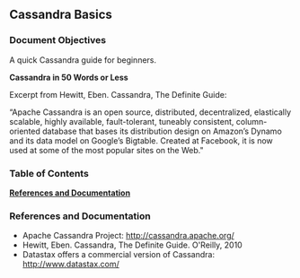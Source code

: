 ## Cassandra Basics

### Document Objectives
A quick Cassandra guide for beginners.

**Cassandra in 50 Words or Less**

Excerpt from Hewitt, Eben. Cassandra, The Definite Guide:

“Apache Cassandra is an open source, distributed, decentralized, elastically scalable,
highly available, fault-tolerant, tuneably consistent, column-oriented database that
bases its distribution design on Amazon’s Dynamo and its data model on Google’s
Bigtable. Created at Facebook, it is now used at some of the most popular sites on the
Web." 


### Table of Contents
**[References and Documentation](#references-documentation)**  


### References and Documentation

- Apache Cassandra Project: http://cassandra.apache.org/
- Hewitt, Eben. Cassandra, The Definite Guide. O'Reilly, 2010
- Datastax offers a commercial version of Cassandra: http://www.datastax.com/
